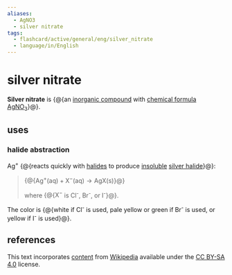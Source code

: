 ```yaml
---
aliases:
  - AgNO3
  - silver nitrate
tags:
  - flashcard/active/general/eng/silver_nitrate
  - language/in/English
---
```


# silver nitrate

__Silver nitrate__ is {@{an [inorganic compound](inorganic%20compound.md) with [chemical formula](chemical%20formula.md) [Ag](silver.md)[NO<sub>3</sub>](nitrate.md)}@}. <!--SR:!2028-04-04,1421,350-->

## uses

### halide abstraction

Ag<sup>+</sup> {@{reacts quickly with [halides](halide.md) to produce [insoluble](solubility.md) [silver halide](silver%20halide.md)}@}: <!--SR:!2025-07-28,598,290-->

> {@{$\text{Ag}^+\text{(aq)}+\text{X}^-\text{(aq)}\rightarrow\text{AgX(s)}$}@}
>
> where {@{$\text{X}^-$ is Cl<sup>-</sup>, Br<sup>-</sup>, or I<sup>-</sup>}@}. <!--SR:!2027-05-16,1034,354!2025-03-15,140,319-->

The color is {@{white if Cl<sup>-</sup> is used, pale yellow or green if Br<sup>-</sup> is used, or yellow if I<sup>-</sup> is used}@}. <!--SR:!2025-03-02,120,170-->

## references

This text incorporates [content](https://en.wikipedia.org/wiki/silver_nitrate) from [Wikipedia](Wikipedia.md) available under the [CC BY-SA 4.0](https://creativecommons.org/licenses/by-sa/4.0/) license.
